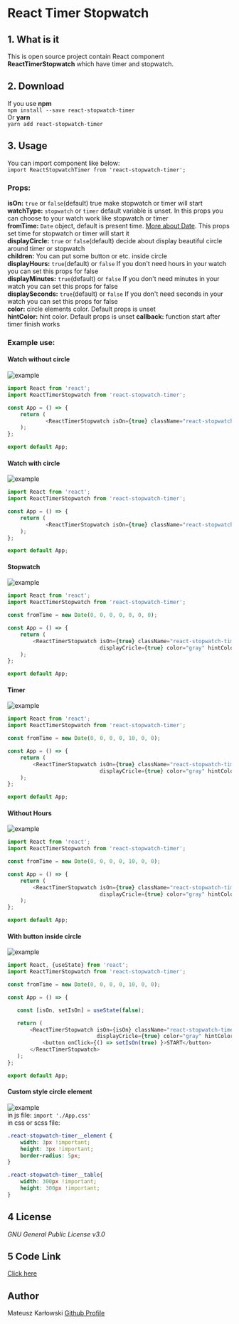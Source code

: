 # React Timer Stopwatch
## 1. What is it
This is open source project contain React component **ReactTimerStopwatch** which have timer and stopwatch.
## 2. Download
If you use **npm** <br/>
`npm install --save react-stopwatch-timer` <br/>
Or **yarn** <br/>
`yarn add react-stopwatch-timer`
## 3. Usage
You can import component like below: <br/>
`import ReactStopwatchTimer from 'react-stopwatch-timer';` <br/>
### Props:
**isOn:** `true` or `false`(default) true make stopwatch or timer will start <br/>
**watchType:** `stopwatch` or `timer` default variable is unset. In this props you can choose to your watch work like stopwatch or timer <br/>
**fromTime:** `Date` object, default is present time. [More about Date](https://www.w3schools.com/js/js_dates.asp). This props set time for stopwatch or timer will start it <br/>
**displayCircle:** `true` or `false`(default) decide about display beautiful circle around timer or stopwatch <br/>
**children:** You can put some button or etc. inside circle <br/>
**displayHours:** `true`(default) or `false` If you don't need hours in your watch you can set this props for false <br/>
**displayMinutes:** `true`(default) or `false` If you don't need minutes in your watch you can set this props for false <br/>
**displaySeconds:** `true`(default) or `false` If you don't need seconds in your watch you can set this props for false <br/>
**color:** circle elements color. Default props is unset<br/>
**hintColor:** hint color. Default props is unset
**callback:** function start after timer finish works
### Example use:
#### Watch without circle
![example](https://raw.githubusercontent.com/mati2251/react-stopwatch-timer/master/.github/example-without-circle.png) <br/>
```js
import React from 'react';
import ReactTimerStopwatch from 'react-stopwatch-timer';

const App = () => {
    return (
            <ReactTimerStopwatch isOn={true} className="react-stopwatch-timer__table" watchType="stopwatch"/>
    );
};

export default App;
```
#### Watch with circle
![example](https://raw.githubusercontent.com/mati2251/react-stopwatch-timer/master/.github/example-watch-circle.png) <br/>
```js
import React from 'react';
import ReactTimerStopwatch from 'react-stopwatch-timer';

const App = () => {
    return (
            <ReactTimerStopwatch isOn={true} className="react-stopwatch-timer__table" watchType="stopwatch" displayCricle={true} color="gray" hintColor="red"/>
    );
};

export default App;
```
#### Stopwatch
![example](https://raw.githubusercontent.com/mati2251/react-stopwatch-timer/master/.github/stopwatch.png) </br>
```js
import React from 'react';
import ReactTimerStopwatch from 'react-stopwatch-timer';

const fromTime = new Date(0, 0, 0, 0, 0, 0, 0);

const App = () => {
    return (
        <ReactTimerStopwatch isOn={true} className="react-stopwatch-timer__table" watchType="stopwatch"
                             displayCricle={true} color="gray" hintColor="red" fromTime={fromTime}/>
    );
};

export default App;
```
#### Timer
![example](https://raw.githubusercontent.com/mati2251/react-stopwatch-timer/master/.github/timer.png) <br/>
```js
import React from 'react';
import ReactTimerStopwatch from 'react-stopwatch-timer';

const fromTime = new Date(0, 0, 0, 0, 10, 0, 0);

const App = () => {
    return (
        <ReactTimerStopwatch isOn={true} className="react-stopwatch-timer__table" watchType="timer"
                             displayCricle={true} color="gray" hintColor="red" fromTime={fromTime}/>
    );
};

export default App;
```
#### Without Hours
![example](https://raw.githubusercontent.com/mati2251/react-stopwatch-timer/master/.github/without-houers.png) <br/>
```js
import React from 'react';
import ReactTimerStopwatch from 'react-stopwatch-timer';

const fromTime = new Date(0, 0, 0, 0, 10, 0, 0);

const App = () => {
    return (
        <ReactTimerStopwatch isOn={true} className="react-stopwatch-timer__table" watchType="timer"
                             displayCricle={true} color="gray" hintColor="red" fromTime={fromTime} displayHours={false}/>
    );
};

export default App;
```
#### With button inside circle
![example](https://raw.githubusercontent.com/mati2251/react-stopwatch-timer/master/.github/withButton.png) <br/>
 ```js
import React, {useState} from 'react';
import ReactTimerStopwatch from 'react-stopwatch-timer';

const fromTime = new Date(0, 0, 0, 0, 10, 0, 0);

const App = () => {

    const [isOn, setIsOn] = useState(false);

    return (
        <ReactTimerStopwatch isOn={isOn} className="react-stopwatch-timer__table" watchType="timer"
                             displayCricle={true} color="gray" hintColor="red" fromTime={fromTime} displayHours={false}>
            <button onClick={() => setIsOn(true) }>START</button>
        </ReactTimerStopwatch>
    );
};

export default App;
```
#### Custom style circle element
![example](https://raw.githubusercontent.com/mati2251/react-stopwatch-timer/master/.github/custom-element.png) <br/>
in js file: 
`import './App.css'` <br/>
in css or scss file: <br/>
```css
.react-stopwatch-timer__element {
    width: 3px !important;
    height: 3px !important;
    border-radius: 5px;
}

.react-stopwatch-timer__table{
    width: 300px !important;
    height: 300px !important;
}
```
## 4 License
_GNU General Public License v3.0_
## 5 Code Link
[Click here](https://github.com/mati2251/react-stopwatch-timer)
## Author
Mateusz Karłowski [Github Profile](https://github.com/mati2251)